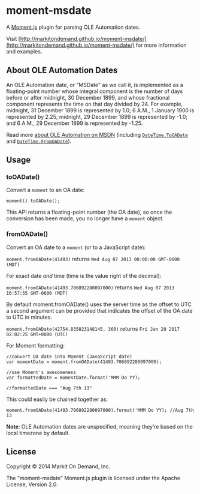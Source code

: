 # moment-msdate

A [Moment.js](http://momentjs.com/) plugin for parsing OLE Automation dates. 

Visit [http://markitondemand.github.io/moment-msdate/](http://markitondemand.github.io/moment-msdate/) for more information and examples.

## About OLE Automation Dates

An OLE Automation date, or "MSDate" as we call it, is implemented as a floating-point number whose integral component is the number of days before or after midnight, 30 December 1899, and whose fractional component represents the time on that day divided by 24. For example, midnight, 31 December 1899 is represented by 1.0; 6 A.M., 1 January 1900 is represented by 2.25; midnight, 29 December 1899 is represented by -1.0; and 6 A.M., 29 December 1899 is represented by -1.25.

Read more [about OLE Automation on MSDN](http://msdn.microsoft.com/en-us/library/dt80be78(v=vs.71).aspx) (including [`DateTime.ToOADate`](http://msdn.microsoft.com/en-us/library/system.datetime.tooadate.aspx) and [`DateTime.FromOADate`](http://msdn.microsoft.com/en-us/library/system.datetime.fromoadate.aspx)).

## Usage

### toOADate()

Convert a `moment` to an OA date:

`moment().toOADate();`

This API returns a floating-point number (the OA date), so once the conversion has been made, you no longer have a `moment` object.

### fromOADate()

Convert an OA date to a `moment` (or to a JavaScript date):

`moment.fromOADate(41493)` returns `Wed Aug 07 2013 00:00:00 GMT-0600 (MDT)`

For exact date _and_ time (time is the value right of the decimal):

`moment.fromOADate(41493.706892280097000)` returns `Wed Aug 07 2013 16:57:55 GMT-0600 (MDT)`

By default moment.fromOADate() uses the server time as the offset to UTC a second argument can be provided that indicates the offset of the OA date to UTC in minutes.

`moment.fromOADate(42754.835023148145, 360)` returns `Fri Jan 20 2017 02:02:25 GMT+0000 (UTC)`

For Moment formatting:

```
//convert OA date into Moment (JavaScript date)
var momentDate = moment.fromOADate(41493.706892280097000);

//use Moment's awesomeness
var formattedDate = momentDate.format('MMM Do YY);

//formattedDate === "Aug 7th 13"
```

This could easily be chained together as:

`moment.fromOADate(41493.706892280097000).format('MMM Do YY); //Aug 7th 13`

**Note**: OLE Automation dates are unspecified, meaning they’re based on the local timezone by default.

## License

Copyright &copy; 2014 Markit On Demand, Inc.

The "moment-msdate" Moment.js plugin is licensed under the Apache License, Version 2.0.
